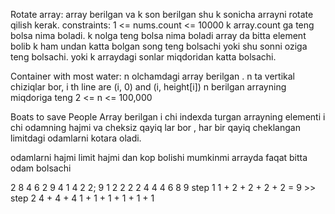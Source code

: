 Rotate array: 
array berilgan va k son berilgan shu k sonicha arrayni rotate qilish kerak. 
constraints: 1 <= nums.count <= 10000
k array.count ga teng bolsa nima boladi. 
k nolga teng bolsa nima boladi
array da bitta element bolib k ham undan katta bolgan song teng bolsachi 
yoki shu sonni oziga teng bolsachi.
yoki k arraydagi sonlar miqdoridan katta bolsachi. 

Container with most water: 
n olchamdagi array berilgan . 
n ta vertikal chiziqlar bor, i th  line are (i, 0) and (i, height[i])
n berilgan arrayning miqdoriga teng 
2 <= n <= 100,000

Boats to save People 
Array berilgan i chi indexda turgan arrayning elementi i chi odamning hajmi 
va cheksiz qayiq lar bor , har bir qayiq cheklangan limitdagi odamlarni kotara oladi. 

odamlarni hajmi limit hajmi dan kop bolishi mumkinmi 
arrayda faqat bitta odam bolsachi 
 
 2 8 4 6 2 9 4 1 4 2 2; 9
 1 2 2 2 2 4 4 4 6 8 9 
 step 1 
 1 + 2 + 2 + 2 + 2 = 9 >>
 step 2 
 4 + 4  + 4 
1 + 1 + 1 + 1 + 1 + 1
